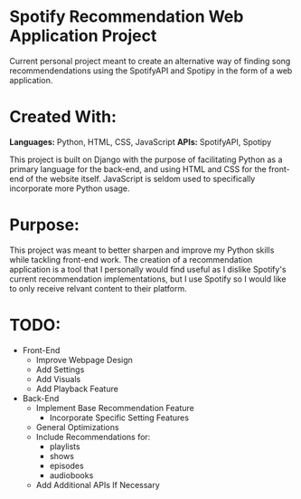 # Spotify Recommendation Web Application Project
Current personal project meant to create an alternative way of finding song recommendendations using the SpotifyAPI and Spotipy in the form of a web application.

# Created With:
**Languages:** Python, HTML, CSS, JavaScript
**APIs:** SpotifyAPI, Spotipy

This project is built on Django with the purpose of facilitating Python as a primary language for the back-end, and using HTML and CSS for the front-end of the website itself. JavaScript is seldom used to specifically incorporate more Python usage.

# Purpose:

This project was meant to better sharpen and improve my Python skills while tackling front-end work. The creation of a recommendation application is a tool that I personally would find useful as I dislike Spotify's current recommendation implementations, but I use Spotify so I would like to only receive relvant content to their platform.

# TODO:
- Front-End
    - Improve Webpage Design
    - Add Settings
    - Add Visuals
    - Add Playback Feature
- Back-End
    - Implement Base Recommendation Feature
        - Incorporate Specific Setting Features
    - General Optimizations
    - Include Recommendations for:
        - playlists
        - shows
        - episodes
        - audiobooks
    - Add Additional APIs If Necessary